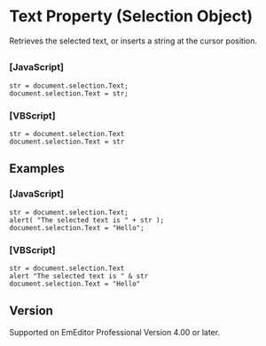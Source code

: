 # Text Property (Selection Object)

Retrieves the selected text, or inserts a string at the cursor position.

## 

### \[JavaScript\]

```
str = document.selection.Text;
document.selection.Text = str;
```

### \[VBScript\]

```
str = document.selection.Text
document.selection.Text = str
```

## Examples

### \[JavaScript\]

```
str = document.selection.Text;
alert( "The selected text is " + str );
document.selection.Text = "Hello";
```

### \[VBScript\]

```
str = document.selection.Text
alert "The selected text is " & str
document.selection.Text = "Hello"
```

## Version

Supported on EmEditor Professional Version 4.00 or later.
